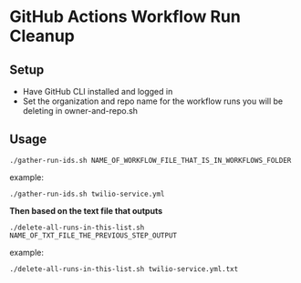 # GitHub Actions Workflow Run Cleanup

## Setup

* Have GitHub CLI installed and logged in
* Set the organization and repo name for the workflow runs you will be deleting in owner-and-repo.sh

## Usage

```
./gather-run-ids.sh NAME_OF_WORKFLOW_FILE_THAT_IS_IN_WORKFLOWS_FOLDER
```

example:

```
./gather-run-ids.sh twilio-service.yml
```

**Then based on the text file that outputs**

```
./delete-all-runs-in-this-list.sh NAME_OF_TXT_FILE_THE_PREVIOUS_STEP_OUTPUT
```

example:

```
./delete-all-runs-in-this-list.sh twilio-service.yml.txt
```

